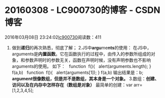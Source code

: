 # 20160308 - LC900730的博客 - CSDN博客
2016年03月08日 23:24:02[lc900730](https://me.csdn.net/LC900730)阅读数：411
1. 做到**递归**的再次熟悉，彻底了解；
2.JS中**argu**me**nts**的使用：
在JS中，arguments是**内置函数**。它在函数执行的过程中，由传入的参数所组成的对象，和参数声明时的参数无关，函数在声明时候，没有声明参数也不影响arguments的使用。
如下：
  function  f(){
  alert(arguments.length);
}
f(a,b)
  function  f(){
  alert(arguments[1]);
}
f(a,b)
输出结果是：b;
**argument很像数组，但是并不是数组，其本身是一个对象。**
3.数组：**创建、访问以及在内存中怎样存在（数组是对象）**
最简单的创建：var arr=[1,2,3,4,5];
